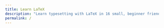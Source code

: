```yaml
---
title: Learn LaTeX
description: "Learn typesetting with LaTeX in 16 small, beginner friendly lessons."
permalink: /
---
```


